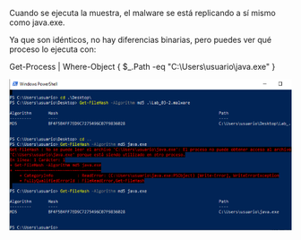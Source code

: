 

Cuando se ejecuta la muestra, el malware se está replicando a sí mismo como java.exe.

Ya que son idénticos, no hay diferencias binarias, pero puedes ver qué proceso lo ejecuta con:

Get-Process | Where-Object { $_.Path -eq "C:\Users\usuario\java.exe" }

![java.exe](../analisis-estatico/capturas/java.exe.png)

